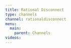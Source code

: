 ```yaml
---
title: Rational Disconnect
type: channels
channel: rationaldisconnect
menu:
  main:
    parent: Channels
videos:
---
```

